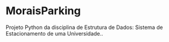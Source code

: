 # MoraisParking
Projeto Python da disciplina de Estrutura de Dados: Sistema de Estacionamento de uma Universidade..
